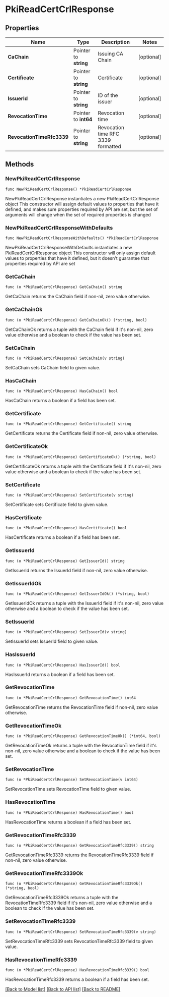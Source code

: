 # PkiReadCertCrlResponse


## Properties

Name | Type | Description | Notes
------------ | ------------- | ------------- | -------------
**CaChain** | Pointer to **string** | Issuing CA Chain | [optional] 
**Certificate** | Pointer to **string** | Certificate | [optional] 
**IssuerId** | Pointer to **string** | ID of the issuer | [optional] 
**RevocationTime** | Pointer to **int64** | Revocation time | [optional] 
**RevocationTimeRfc3339** | Pointer to **string** | Revocation time RFC 3339 formatted | [optional] 



## Methods


### NewPkiReadCertCrlResponse

`func NewPkiReadCertCrlResponse() *PkiReadCertCrlResponse`

NewPkiReadCertCrlResponse instantiates a new PkiReadCertCrlResponse object
This constructor will assign default values to properties that have it defined,
and makes sure properties required by API are set, but the set of arguments
will change when the set of required properties is changed

### NewPkiReadCertCrlResponseWithDefaults

`func NewPkiReadCertCrlResponseWithDefaults() *PkiReadCertCrlResponse`

NewPkiReadCertCrlResponseWithDefaults instantiates a new PkiReadCertCrlResponse object
This constructor will only assign default values to properties that have it defined,
but it doesn't guarantee that properties required by API are set


### GetCaChain

`func (o *PkiReadCertCrlResponse) GetCaChain() string`

GetCaChain returns the CaChain field if non-nil, zero value otherwise.

### GetCaChainOk

`func (o *PkiReadCertCrlResponse) GetCaChainOk() (*string, bool)`

GetCaChainOk returns a tuple with the CaChain field if it's non-nil, zero value otherwise
and a boolean to check if the value has been set.

### SetCaChain

`func (o *PkiReadCertCrlResponse) SetCaChain(v string)`

SetCaChain sets CaChain field to given value.


### HasCaChain

`func (o *PkiReadCertCrlResponse) HasCaChain() bool`

HasCaChain returns a boolean if a field has been set.




### GetCertificate

`func (o *PkiReadCertCrlResponse) GetCertificate() string`

GetCertificate returns the Certificate field if non-nil, zero value otherwise.

### GetCertificateOk

`func (o *PkiReadCertCrlResponse) GetCertificateOk() (*string, bool)`

GetCertificateOk returns a tuple with the Certificate field if it's non-nil, zero value otherwise
and a boolean to check if the value has been set.

### SetCertificate

`func (o *PkiReadCertCrlResponse) SetCertificate(v string)`

SetCertificate sets Certificate field to given value.


### HasCertificate

`func (o *PkiReadCertCrlResponse) HasCertificate() bool`

HasCertificate returns a boolean if a field has been set.




### GetIssuerId

`func (o *PkiReadCertCrlResponse) GetIssuerId() string`

GetIssuerId returns the IssuerId field if non-nil, zero value otherwise.

### GetIssuerIdOk

`func (o *PkiReadCertCrlResponse) GetIssuerIdOk() (*string, bool)`

GetIssuerIdOk returns a tuple with the IssuerId field if it's non-nil, zero value otherwise
and a boolean to check if the value has been set.

### SetIssuerId

`func (o *PkiReadCertCrlResponse) SetIssuerId(v string)`

SetIssuerId sets IssuerId field to given value.


### HasIssuerId

`func (o *PkiReadCertCrlResponse) HasIssuerId() bool`

HasIssuerId returns a boolean if a field has been set.




### GetRevocationTime

`func (o *PkiReadCertCrlResponse) GetRevocationTime() int64`

GetRevocationTime returns the RevocationTime field if non-nil, zero value otherwise.

### GetRevocationTimeOk

`func (o *PkiReadCertCrlResponse) GetRevocationTimeOk() (*int64, bool)`

GetRevocationTimeOk returns a tuple with the RevocationTime field if it's non-nil, zero value otherwise
and a boolean to check if the value has been set.

### SetRevocationTime

`func (o *PkiReadCertCrlResponse) SetRevocationTime(v int64)`

SetRevocationTime sets RevocationTime field to given value.


### HasRevocationTime

`func (o *PkiReadCertCrlResponse) HasRevocationTime() bool`

HasRevocationTime returns a boolean if a field has been set.




### GetRevocationTimeRfc3339

`func (o *PkiReadCertCrlResponse) GetRevocationTimeRfc3339() string`

GetRevocationTimeRfc3339 returns the RevocationTimeRfc3339 field if non-nil, zero value otherwise.

### GetRevocationTimeRfc3339Ok

`func (o *PkiReadCertCrlResponse) GetRevocationTimeRfc3339Ok() (*string, bool)`

GetRevocationTimeRfc3339Ok returns a tuple with the RevocationTimeRfc3339 field if it's non-nil, zero value otherwise
and a boolean to check if the value has been set.

### SetRevocationTimeRfc3339

`func (o *PkiReadCertCrlResponse) SetRevocationTimeRfc3339(v string)`

SetRevocationTimeRfc3339 sets RevocationTimeRfc3339 field to given value.


### HasRevocationTimeRfc3339

`func (o *PkiReadCertCrlResponse) HasRevocationTimeRfc3339() bool`

HasRevocationTimeRfc3339 returns a boolean if a field has been set.









[[Back to Model list]](../README.md#documentation-for-models) [[Back to API list]](../README.md#documentation-for-api-endpoints) [[Back to README]](../README.md)


